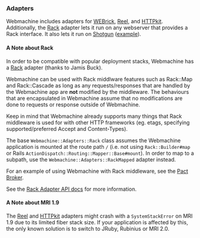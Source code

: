 ### Adapters

Webmachine includes adapters for [WEBrick][webrick], [Reel][reel], and
[HTTPkit][httpkit]. Additionally, the [Rack][rack] adapter lets it
run on any webserver that provides a Rack interface. It also lets it run on
[Shotgun][shotgun] ([example][shotgun_example]).

#### A Note about Rack

In order to be compatible with popular deployment stacks,
Webmachine has a [Rack](https://github.com/rack/rack) adapter (thanks to Jamis Buck).

Webmachine can be used with Rack middlware features such as Rack::Map and Rack::Cascade as long as any requests/responses that are handled by the Webmachine app are **not** modified by the middleware. The behaviours that are encapsulated in Webmachine assume that no modifications
are done to requests or response outside of Webmachine.

Keep in mind that Webmachine already supports many things that Rack middleware is used for with other HTTP frameworks (eg. etags, specifying supported/preferred Accept and Content-Types).

The base `Webmachine::Adapters::Rack` class assumes the Webmachine application
is mounted at the route path `/` (i.e. not using `Rack::Builder#map` or Rails
`ActionDispatch::Routing::Mapper::Base#mount`). In order to
map to a subpath, use the `Webmachine::Adapters::RackMapped` adapter instead.

For an example of using Webmachine with Rack middleware, see the [Pact Broker][middleware-example].

See the [Rack Adapter API docs][rack-adapter-api-docs] for more information.

#### A Note about MRI 1.9

The [Reel][reel] and [HTTPkit][httpkit]
adapters might crash with a `SystemStackError` on MRI 1.9 due to its
limited fiber stack size. If your application is affected by this, the
only known solution is to switch to JRuby, Rubinius or MRI 2.0.

[webrick]: http://rubydoc.info/stdlib/webrick
[reel]: https://github.com/celluloid/reel
[httpkit]: https://github.com/lgierth/httpkit
[rack]: https://github.com/rack/rack
[shotgun]: https://github.com/rtomayko/shotgun
[shotgun_example]: https://gist.github.com/4389220
[rack-adapter-api-docs]: http://rubydoc.info/gems/webmachine/Webmachine/Adapters/Rack
[middleware-example]: https://github.com/bethesque/pact_broker/blob/6dfa71d98e38be94f0776d30bf66cfca58f97d61/lib/pact_broker/app.rb
